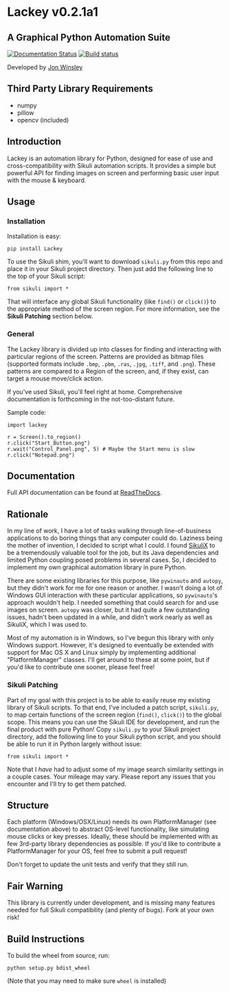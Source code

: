 # Lackey v0.2.1a1 #
## A Graphical Python Automation Suite ##
[![Documentation Status](https://readthedocs.org/projects/lackey/badge/?version=latest)](http://lackey.readthedocs.io/en/latest/?badge=latest) [![Build status](https://ci.appveyor.com/api/projects/status/l1q68dnp6vm8sre9?svg=true)](https://ci.appveyor.com/project/glitchassassin/lackey)

Developed by [Jon Winsley](https://github.com/glitchassassin)

## Third Party Library Requirements ##

* numpy
* pillow
* opencv (included)

## Introduction ##

Lackey is an automation library for Python, designed for ease of use and cross-compatibility with Sikuli automation scripts. It provides a simple but powerful API for finding images on screen and performing basic user input with the mouse & keyboard.

## Usage ##

### Installation ##

Installation is easy:

    pip install Lackey

To use the Sikuli shim, you'll want to download `sikuli.py` from this repo and place it in your Sikuli project directory. Then just add the following line to the top of your Sikuli script:

    from sikuli import *

That will interface any global Sikuli functionality (like `find()` or `click()`) to the appropriate method of the screen region. For more information, see the **Sikuli Patching** section below.

### General ###

The Lackey library is divided up into classes for finding and interacting with particular regions of the screen. Patterns are provided as bitmap files (supported formats include `.bmp`, `.pbm`, `.ras`, `.jpg`, `.tiff`, and `.png`). These patterns are compared to a Region of the screen, and, if they exist, can target a mouse move/click action.

If you've used Sikuli, you'll feel right at home. Comprehensive documentation is forthcoming in the not-too-distant future.

Sample code:

    import lackey

    r = Screen().to_region()
    r.click("Start_Button.png")
    r.wait("Control_Panel.png", 5) # Maybe the Start menu is slow
    r.click("Notepad.png")

## Documentation ##

Full API documentation can be found at [ReadTheDocs](http://lackey.readthedocs.io/en/latest/).

## Rationale ##

In my line of work, I have a lot of tasks walking through line-of-business applications to do boring things that any computer could do. Laziness being the mother of invention, I decided to script what I could. I found [SikuliX](http://sikulix.com/) to be a tremendously valuable tool for the job, but its Java dependencies and limited Python coupling posed problems in several cases. So, I decided to implement my own graphical automation library in pure Python.

There are some existing libraries for this purpose, like `pywinauto` and `autopy`, but they didn't work for me for one reason or another. I wasn't doing a lot of Windows GUI interaction with these particular applications, so `pywinauto`'s approach wouldn't help. I needed something that could search for and use images on screen. `autopy` was closer, but it had quite a few outstanding issues, hadn't been updated in a while, and didn't work nearly as well as SikuliX, which I was used to.

Most of my automation is in Windows, so I've begun this library with only Windows support. However, it's designed to eventually be extended with support for Mac OS X and Linux simply by implementing additional "PlatformManager" classes. I'll get around to these at some point, but if you'd like to contribute one sooner, please feel free!

### Sikuli Patching ###

Part of my goal with this project is to be able to easily reuse my existing library of Sikuli scripts. To that end, I've included a patch script, `sikuli.py`, to map certain functions of the screen region (`find()`, `click()`) to the global scope. This means you can use the Sikuli IDE for development, and run the final product with pure Python! Copy `sikuli.py` to your Sikuli project directory, add the following line to your Sikuli python script, and you should be able to run it in Python largely without issue:

    from sikuli import *

Note that I *have* had to adjust some of my image search similarity settings in a couple cases. Your mileage may vary. Please report any issues that you encounter and I'll try to get them patched.

## Structure ##

Each platform (Windows/OSX/Linux) needs its own PlatformManager (see documentation above) to abstract OS-level functionality, like simulating mouse clicks or key presses. Ideally, these should be implemented with as few 3rd-party library dependencies as possible. If you'd like to contribute a PlatformManager for your OS, feel free to submit a pull request! 

Don't forget to update the unit tests and verify that they still run.

## Fair Warning ##

This library is currently under development, and is missing many features needed for full Sikuli compatibility (and plenty of bugs). Fork at your own risk!

## Build Instructions ##

To build the wheel from source, run:

    python setup.py bdist_wheel

(Note that you may need to make sure `wheel` is installed)